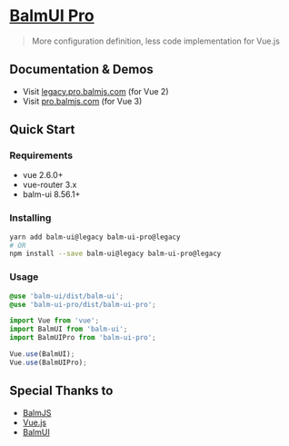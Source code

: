 # [BalmUI Pro](https://legacy.pro.balmjs.com/)

> More configuration definition, less code implementation for Vue.js

## Documentation & Demos

- Visit [legacy.pro.balmjs.com](https://legacy.pro.balmjs.com/) (for Vue 2)
- Visit [pro.balmjs.com](https://pro.balmjs.com/) (for Vue 3)

## Quick Start

### Requirements

- vue 2.6.0+
- vue-router 3.x
- balm-ui 8.56.1+

### Installing

```sh
yarn add balm-ui@legacy balm-ui-pro@legacy
# OR
npm install --save balm-ui@legacy balm-ui-pro@legacy
```

### Usage

```scss
@use 'balm-ui/dist/balm-ui';
@use 'balm-ui-pro/dist/balm-ui-pro';
```

```js
import Vue from 'vue';
import BalmUI from 'balm-ui';
import BalmUIPro from 'balm-ui-pro';

Vue.use(BalmUI);
Vue.use(BalmUIPro);
```

## Special Thanks to

- [BalmJS](https://balm.js.org/)
- [Vue.js](https://v2.vuejs.org/)
- [BalmUI](https://v8.material.balmjs.com/)
